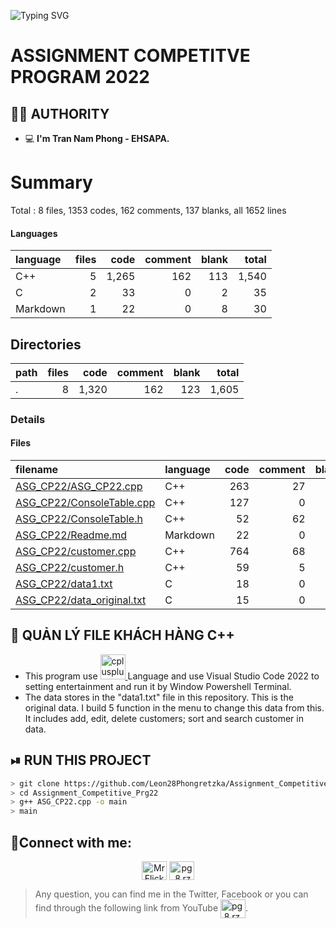 <p
     <a href="https://www.facebook.com/pg.8.rzk/"><img src="https://readme-typing-svg.herokuapp.com?font=Fira+Code&pause=1000&color=0&width=600&lines=THE+PROJECT+IS+CREATED+BY+TRẦN+NAM+PHONG" alt="Typing SVG" />
     </a>
 </p>
 
# **ASSIGNMENT COMPETITVE PROGRAM 2022**

## **🙋‍♂️ AUTHORITY**
- 💻 **I'm Tran Nam Phong - EHSAPA.**

# Summary


Total : 8 files,  1353 codes, 162 comments, 137 blanks, all 1652 lines

#### Languages

| language | files | code | comment | blank | total |
| :--- | ---: | ---: | ---: | ---: | ---: |
| C++ | 5 | 1,265 | 162 | 113 | 1,540 |
| C | 2 | 33 | 0 | 2 | 35 |
| Markdown | 1 | 22 | 0 | 8 | 30 |

## Directories
| path | files | code | comment | blank | total |
| :--- | ---: | ---: | ---: | ---: | ---: |
| . | 8 | 1,320 | 162 | 123 | 1,605 |

### Details

#### Files
| filename | language | code | comment | blank | total |
| :--- | :--- | ---: | ---: | ---: | ---: |
| [ASG_CP22/ASG_CP22.cpp](https://github.com/Leon28Phongretzka/Assignment_Competitive_Prg22/blob/main/ASG_CP22.cpp) | C++ | 263 | 27 | 5 | 295 |
| [ASG_CP22/ConsoleTable.cpp](https://github.com/Leon28Phongretzka/Assignment_Competitive_Prg22/blob/main/ConsoleTable.cpp) | C++ | 127 | 0 | 35 | 162 |
| [ASG_CP22/ConsoleTable.h](https://github.com/Leon28Phongretzka/Assignment_Competitive_Prg22/blob/main/ConsoleTable.h) | C++ | 52 | 62 | 59 | 173 |
| [ASG_CP22/Readme.md](https://github.com/Leon28Phongretzka/Assignment_Competitive_Prg22/blob/main/Readme.MD) | Markdown | 22 | 0 | 8 | 30 |
| [ASG_CP22/customer.cpp](https://github.com/Leon28Phongretzka/Assignment_Competitive_Prg22/blob/main/customer.cpp) | C++ | 764 | 68 | 11 | 843 |
| [ASG_CP22/customer.h](https://github.com/Leon28Phongretzka/Assignment_Competitive_Prg22/blob/main/customer.h) | C++ | 59 | 5 | 3 | 67 |
| [ASG_CP22/data1.txt](https://github.com/Leon28Phongretzka/Assignment_Competitive_Prg22/blob/main/data1.txt) | C | 18 | 0 | 1 | 19 |
| [ASG_CP22/data_original.txt](https://github.com/Leon28Phongretzka/Assignment_Competitive_Prg22/blob/main/data_original.txt) | C | 15 | 0 | 1 | 16 |


## 🧠 **QUẢN LÝ FILE KHÁCH HÀNG C++**
- This program use <a href="https://www.w3schools.com/cpp/" target="_blank"> <img src="https://user-images.githubusercontent.com/82562559/189319194-55e984e0-f0e5-4d2c-9676-48fc5b2ca815.png" alt="cplusplus" width="40" height="40"/> </a>  Language and use Visual Studio Code 2022 to setting entertainment and run it by Window Powershell Terminal.
- The data stores in the "data1.txt" file in this repository. This is the original data. I build 5 function in the menu to change this data from this. It includes add, edit, delete customers; sort and search customer in data.
## ⏯ **RUN THIS PROJECT**
```bash
> git clone https://github.com/Leon28Phongretzka/Assignment_Competitive_Prg22
> cd Assignment_Competitive_Prg22
> g++ ASG_CP22.cpp -o main
> main
```

## **🤝Connect with me:**
<p align="center">   
  <a href="https://twitter.com/z_bayern_gzkt" target="blank"><img align="center" src="https://raw.githubusercontent.com/rahuldkjain/github-profile-readme-generator/master/src/images/icons/Social/twitter.svg" alt="Mr Flick" height="30" width="40" /></a>    
  <a href="https://www.facebook.com/pg.8.rzk/" target="blank"><img align="center" src="https://raw.githubusercontent.com/rahuldkjain/github-profile-readme-generator/master/src/images/icons/Social/facebook.svg" alt="pg.8.rzk" height="30" width="40" /></a>    


> Any question, you can find me in the Twitter, Facebook or you can find through the following link from YouTube <a href="https://www.youtube.com/watch?v=dQw4w9WgXcQ" target="blank"><img align="center" src="https://raw.githubusercontent.com/rahuldkjain/github-profile-readme-generator/master/src/images/icons/Social/youtube.svg" alt="pg.8.rzk" height="30" width="40" /></a>.

